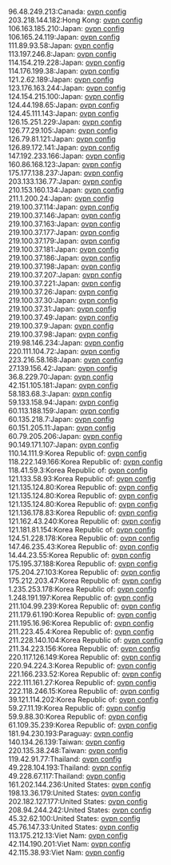 96.48.249.213:Canada: [ovpn config](vpn/96_48_249_213.ovpn)  
203.218.144.182:Hong Kong: [ovpn config](vpn/203_218_144_182.ovpn)  
106.163.185.210:Japan: [ovpn config](vpn/106_163_185_210.ovpn)  
106.165.24.119:Japan: [ovpn config](vpn/106_165_24_119.ovpn)  
111.89.93.58:Japan: [ovpn config](vpn/111_89_93_58.ovpn)  
113.197.246.8:Japan: [ovpn config](vpn/113_197_246_8.ovpn)  
114.154.219.228:Japan: [ovpn config](vpn/114_154_219_228.ovpn)  
114.176.199.38:Japan: [ovpn config](vpn/114_176_199_38.ovpn)  
121.2.62.189:Japan: [ovpn config](vpn/121_2_62_189.ovpn)  
123.176.163.244:Japan: [ovpn config](vpn/123_176_163_244.ovpn)  
124.154.215.100:Japan: [ovpn config](vpn/124_154_215_100.ovpn)  
124.44.198.65:Japan: [ovpn config](vpn/124_44_198_65.ovpn)  
124.45.111.143:Japan: [ovpn config](vpn/124_45_111_143.ovpn)  
126.15.251.229:Japan: [ovpn config](vpn/126_15_251_229.ovpn)  
126.77.29.105:Japan: [ovpn config](vpn/126_77_29_105.ovpn)  
126.79.81.121:Japan: [ovpn config](vpn/126_79_81_121.ovpn)  
126.89.172.141:Japan: [ovpn config](vpn/126_89_172_141.ovpn)  
147.192.233.166:Japan: [ovpn config](vpn/147_192_233_166.ovpn)  
160.86.168.123:Japan: [ovpn config](vpn/160_86_168_123.ovpn)  
175.177.138.237:Japan: [ovpn config](vpn/175_177_138_237.ovpn)  
203.133.136.77:Japan: [ovpn config](vpn/203_133_136_77.ovpn)  
210.153.160.134:Japan: [ovpn config](vpn/210_153_160_134.ovpn)  
211.1.200.24:Japan: [ovpn config](vpn/211_1_200_24.ovpn)  
219.100.37.114:Japan: [ovpn config](vpn/219_100_37_114.ovpn)  
219.100.37.146:Japan: [ovpn config](vpn/219_100_37_146.ovpn)  
219.100.37.163:Japan: [ovpn config](vpn/219_100_37_163.ovpn)  
219.100.37.177:Japan: [ovpn config](vpn/219_100_37_177.ovpn)  
219.100.37.179:Japan: [ovpn config](vpn/219_100_37_179.ovpn)  
219.100.37.181:Japan: [ovpn config](vpn/219_100_37_181.ovpn)  
219.100.37.186:Japan: [ovpn config](vpn/219_100_37_186.ovpn)  
219.100.37.198:Japan: [ovpn config](vpn/219_100_37_198.ovpn)  
219.100.37.207:Japan: [ovpn config](vpn/219_100_37_207.ovpn)  
219.100.37.221:Japan: [ovpn config](vpn/219_100_37_221.ovpn)  
219.100.37.26:Japan: [ovpn config](vpn/219_100_37_26.ovpn)  
219.100.37.30:Japan: [ovpn config](vpn/219_100_37_30.ovpn)  
219.100.37.31:Japan: [ovpn config](vpn/219_100_37_31.ovpn)  
219.100.37.49:Japan: [ovpn config](vpn/219_100_37_49.ovpn)  
219.100.37.9:Japan: [ovpn config](vpn/219_100_37_9.ovpn)  
219.100.37.98:Japan: [ovpn config](vpn/219_100_37_98.ovpn)  
219.98.146.234:Japan: [ovpn config](vpn/219_98_146_234.ovpn)  
220.111.104.72:Japan: [ovpn config](vpn/220_111_104_72.ovpn)  
223.216.58.168:Japan: [ovpn config](vpn/223_216_58_168.ovpn)  
27.139.156.42:Japan: [ovpn config](vpn/27_139_156_42.ovpn)  
36.8.229.70:Japan: [ovpn config](vpn/36_8_229_70.ovpn)  
42.151.105.181:Japan: [ovpn config](vpn/42_151_105_181.ovpn)  
58.183.68.3:Japan: [ovpn config](vpn/58_183_68_3.ovpn)  
59.133.158.94:Japan: [ovpn config](vpn/59_133_158_94.ovpn)  
60.113.188.159:Japan: [ovpn config](vpn/60_113_188_159.ovpn)  
60.135.218.7:Japan: [ovpn config](vpn/60_135_218_7.ovpn)  
60.151.205.11:Japan: [ovpn config](vpn/60_151_205_11.ovpn)  
60.79.205.206:Japan: [ovpn config](vpn/60_79_205_206.ovpn)  
90.149.171.107:Japan: [ovpn config](vpn/90_149_171_107.ovpn)  
110.14.111.9:Korea Republic of: [ovpn config](vpn/110_14_111_9.ovpn)  
118.222.149.166:Korea Republic of: [ovpn config](vpn/118_222_149_166.ovpn)  
118.41.59.3:Korea Republic of: [ovpn config](vpn/118_41_59_3.ovpn)  
121.133.58.93:Korea Republic of: [ovpn config](vpn/121_133_58_93.ovpn)  
121.135.124.80:Korea Republic of: [ovpn config](vpn/121_135_124_80.ovpn)  
121.135.124.80:Korea Republic of: [ovpn config](vpn/121_135_124_80.ovpn)  
121.135.124.80:Korea Republic of: [ovpn config](vpn/121_135_124_80.ovpn)  
121.136.178.83:Korea Republic of: [ovpn config](vpn/121_136_178_83.ovpn)  
121.162.43.240:Korea Republic of: [ovpn config](vpn/121_162_43_240.ovpn)  
121.181.81.154:Korea Republic of: [ovpn config](vpn/121_181_81_154.ovpn)  
124.51.228.178:Korea Republic of: [ovpn config](vpn/124_51_228_178.ovpn)  
147.46.235.43:Korea Republic of: [ovpn config](vpn/147_46_235_43.ovpn)  
14.44.23.55:Korea Republic of: [ovpn config](vpn/14_44_23_55.ovpn)  
175.195.37.188:Korea Republic of: [ovpn config](vpn/175_195_37_188.ovpn)  
175.204.27.103:Korea Republic of: [ovpn config](vpn/175_204_27_103.ovpn)  
175.212.203.47:Korea Republic of: [ovpn config](vpn/175_212_203_47.ovpn)  
1.235.253.178:Korea Republic of: [ovpn config](vpn/1_235_253_178.ovpn)  
1.248.191.197:Korea Republic of: [ovpn config](vpn/1_248_191_197.ovpn)  
211.104.99.239:Korea Republic of: [ovpn config](vpn/211_104_99_239.ovpn)  
211.179.61.190:Korea Republic of: [ovpn config](vpn/211_179_61_190.ovpn)  
211.195.16.96:Korea Republic of: [ovpn config](vpn/211_195_16_96.ovpn)  
211.223.45.4:Korea Republic of: [ovpn config](vpn/211_223_45_4.ovpn)  
211.228.140.104:Korea Republic of: [ovpn config](vpn/211_228_140_104.ovpn)  
211.34.223.156:Korea Republic of: [ovpn config](vpn/211_34_223_156.ovpn)  
220.117.126.149:Korea Republic of: [ovpn config](vpn/220_117_126_149.ovpn)  
220.94.224.3:Korea Republic of: [ovpn config](vpn/220_94_224_3.ovpn)  
221.166.233.52:Korea Republic of: [ovpn config](vpn/221_166_233_52.ovpn)  
222.111.161.27:Korea Republic of: [ovpn config](vpn/222_111_161_27.ovpn)  
222.118.246.15:Korea Republic of: [ovpn config](vpn/222_118_246_15.ovpn)  
39.121.114.202:Korea Republic of: [ovpn config](vpn/39_121_114_202.ovpn)  
59.27.11.19:Korea Republic of: [ovpn config](vpn/59_27_11_19.ovpn)  
59.9.88.30:Korea Republic of: [ovpn config](vpn/59_9_88_30.ovpn)  
61.109.35.239:Korea Republic of: [ovpn config](vpn/61_109_35_239.ovpn)  
181.94.230.193:Paraguay: [ovpn config](vpn/181_94_230_193.ovpn)  
140.134.26.139:Taiwan: [ovpn config](vpn/140_134_26_139.ovpn)  
220.135.38.248:Taiwan: [ovpn config](vpn/220_135_38_248.ovpn)  
119.42.91.77:Thailand: [ovpn config](vpn/119_42_91_77.ovpn)  
49.228.104.193:Thailand: [ovpn config](vpn/49_228_104_193.ovpn)  
49.228.67.117:Thailand: [ovpn config](vpn/49_228_67_117.ovpn)  
161.202.144.236:United States: [ovpn config](vpn/161_202_144_236.ovpn)  
198.13.36.179:United States: [ovpn config](vpn/198_13_36_179.ovpn)  
202.182.127.177:United States: [ovpn config](vpn/202_182_127_177.ovpn)  
208.94.244.242:United States: [ovpn config](vpn/208_94_244_242.ovpn)  
45.32.62.100:United States: [ovpn config](vpn/45_32_62_100.ovpn)  
45.76.147.33:United States: [ovpn config](vpn/45_76_147_33.ovpn)  
113.175.212.13:Viet Nam: [ovpn config](vpn/113_175_212_13.ovpn)  
42.114.190.201:Viet Nam: [ovpn config](vpn/42_114_190_201.ovpn)  
42.115.38.93:Viet Nam: [ovpn config](vpn/42_115_38_93.ovpn)  

